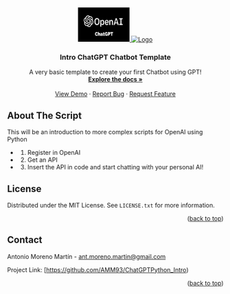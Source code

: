 <!-- PROJECT LOGO -->
<br />
<div align="center">
  <a href="https://github.com/AMM93/ChatGPTPython_Intro">
    <img src="images/logo_chatgpt.png" alt="Logo" width="120" height="80">
  </a>
    <a href="https://github.com/AMM93/ChatGPTPython_Intro">
    <img src="images/perfil.jpg" alt="Logo" width="120" height="80">
  </a>

  <h3 align="center">Intro ChatGPT Chatbot Template</h3>

  <p align="center">
    A very basic template to create your first Chatbot using GPT!
    <br />
    <a href="https://github.com/AMM93/ChatGPTPython_Intro"><strong>Explore the docs »</strong></a>
    <br />
    <br />
    <a href="https://github.com/AMM93/ChatGPTPython_Intro">View Demo</a>
    ·
    <a href="https://github.com/AMM93/ChatGPTPython_Introissues">Report Bug</a>
    ·
    <a href="https://github.com/AMM93/ChatGPTPython_Intro">Request Feature</a>
  </p>
</div>


<!-- ABOUT THE SCRIPT -->
## About The Script

This will be an introduction to more complex scripts for OpenAI using Python

* 1. Register in OpenAI
* 2. Get an API 
* 3. Insert the API in code and start chatting with your personal AI!



<!-- LICENSE -->
## License

Distributed under the MIT License. See `LICENSE.txt` for more information.

<p align="right">(<a href="#readme-top">back to top</a>)</p>



<!-- CONTACT -->
## Contact

Antonio Moreno Martín - ant.moreno.martin@gmail.com

Project Link: [https://github.com/AMM93/ChatGPTPython_Intro)

<p align="right">(<a href="#readme-top">back to top</a>)</p>

